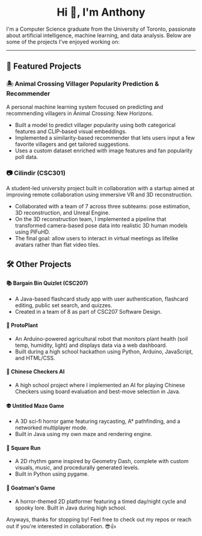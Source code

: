 <h1 align="center">Hi 👋, I'm Anthony</h1>

I'm a Computer Science graduate from the University of Toronto, passionate about artificial intelligence, machine learning, and data analysis. Below are some of the projects I've enjoyed working on:

---

## 🌟 Featured Projects

### 🏝️ Animal Crossing Villager Popularity Prediction & Recommender
A personal machine learning system focused on predicting and recommending villagers in Animal Crossing: New Horizons.
- Built a model to predict villager popularity using both categorical features and CLIP-based visual embeddings.
- Implemented a similarity-based recommender that lets users input a few favorite villagers and get tailored suggestions.
- Uses a custom dataset enriched with image features and fan popularity poll data.

### 📷 Cilindir (CSC301)
A student-led university project built in collaboration with a startup aimed at improving remote collaboration using immersive VR and 3D reconstruction.
- Collaborated with a team of 7 across three subteams: pose estimation, 3D reconstruction, and Unreal Engine.
- On the 3D reconstruction team, I implemented a pipeline that transformed camera-based pose data into realistic 3D human models using PIFuHD.
- The final goal: allow users to interact in virtual meetings as lifelike avatars rather than flat video tiles.

## 🛠️ Other Projects

#### 📚 Bargain Bin Quizlet (CSC207)
- A Java-based flashcard study app with user authentication, flashcard editing, public set search, and quizzes.  
- Created in a team of 8 as part of CSC207 Software Design.

#### 🌱 ProtoPlant  
- An Arduino-powered agricultural robot that monitors plant health (soil temp, humidity, light) and displays data via a web dashboard.  
- Built during a high school hackathon using Python, Arduino, JavaScript, and HTML/CSS.

#### 🎲 Chinese Checkers AI  
- A high school project where I implemented an AI for playing Chinese Checkers using board evaluation and best-move selection in Java.

#### 👽 Untitled Maze Game  
- A 3D sci-fi horror game featuring raycasting, A* pathfinding, and a networked multiplayer mode.  
- Built in Java using my own maze and rendering engine.

#### 💠 Square Run  
- A 2D rhythm game inspired by Geometry Dash, complete with custom visuals, music, and procedurally generated levels.  
- Built in Python using pygame.

#### 🐐 Goatman's Game  
- A horror-themed 2D platformer featuring a timed day/night cycle and spooky lore. Built in Java during high school.

Anyways, thanks for stopping by! Feel free to check out my repos or reach out if you're interested in collaboration. 😎👍
